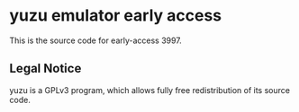 yuzu emulator early access
=============

This is the source code for early-access 3997.

## Legal Notice

yuzu is a GPLv3 program, which allows fully free redistribution of its source code.